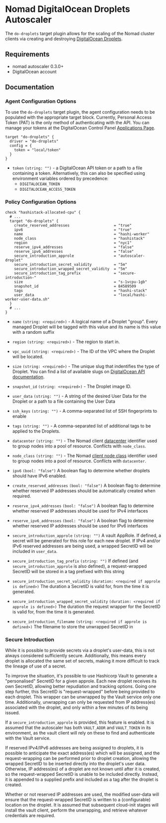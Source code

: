 # Nomad DigitalOcean Droplets Autoscaler

The `do-droplets` target plugin allows for the scaling of the Nomad cluster clients via creating and
destroying [DigitalOcean Droplets](https://www.digitalocean.com/products/droplets/).

## Requirements

- nomad autoscaler 0.3.0+
- DigitalOcean account

## Documentation

### Agent Configuration Options

To use the `do-droplets` target plugin, the agent configuration needs to be populated with the appropriate target block.
Currently, Personal Access Token (PAT) is the only method of authenticating with the API. You can manage your tokens at the DigitalOcean Control Panel [Applications Page](https://cloud.digitalocean.com/settings/applications).

```
target "do-droplets" {
  driver = "do-droplets"
  config = {
    token = "local/token"
  }
}
```

- `token` `(string: "")` - a DigitalOcean API token or a path to a file containing a token. Alternatively, this can also be specified using environment variables ordered by precedence:
  - `DIGITALOCEAN_TOKEN`
  - `DIGITALOCEAN_ACCESS_TOKEN`

### Policy Configuration Options

```hcl
check "hashistack-allocated-cpu" {
  # ...
  target "do-droplets" {
    create_reserved_addresses                    = "true"
    ipv6                                         = "true"
    name                                         = "hashi-worker"
    node_class                                   = "hashistack"
    region                                       = "nyc1"
    reserve_ipv4_addresses                       = "false"
    reserve_ipv6_addresses                       = "false"
    secure_introduction_approle                  = "autoscaler-droplet"
    secure_introduction_secret_validity          = "5m"
    secure_introduction_wrapped_secret_validity  = "5m"
    secure_introduction_tag_prefix               = "secure-introduction-"
    size                                         = "s-1vcpu-1gb"
    snapshot_id                                  = 84589509
    tags                                         = "hashi-stack"
    user_data                                    = "local/hashi-worker-user-data.sh"
  }
  # ...
}
```

- `name` `(string: <required>)` - A logical name of a Droplet "group". Every managed Droplet will be tagged with this value and its name is this value with a random suffix

- `region` `(string: <required>)` - The region to start in.

- `vpc_uuid` `(string: <required>)` - The ID of the VPC where the Droplet will be located.

- `size` `(string: <required>)` - The unique slug that indentifies the type of Droplet. You can find a list of available slugs on [DigitalOcean API documentation](https://developers.digitalocean.com/documentation/v2/#list-all-sizes).

- `snapshot_id` `(string: <required>)` - The Droplet image ID.

- `user_data` `(string: "")` - A string of the desired User Data for the Droplet or a path to a file containing the User Data

- `ssh_keys` `(string: "")` - A comma-separated list of SSH fingerprints to enable

- `tags` `(string: "")` - A comma-separated list of additional tags to be applied to the Droplets.

- `datacenter` `(string: "")` - The Nomad client [datacenter](https://www.nomadproject.io/docs/configuration#datacenter)
  identifier used to group nodes into a pool of resource. Conflicts with
  `node_class`.

- `node_class` `(string: "")` - The Nomad [client node class](https://www.nomadproject.io/docs/configuration/client#node_class)
  identifier used to group nodes into a pool of resource. Conflicts with
  `datacenter`.

- `ipv6` `(bool: "false")` A boolean flag to determine whether droplets should have IPv6 enabled.

- `create_reserved_addresses` `(bool: "false")` A boolean flag to determine whether reserved IP addresses should be automatically created when required.

- `reserve_ipv4_addresses` `(bool: "false")` A boolean flag to determine whether reserved IP addresses should be used for IPv4 interfaces

- `reserve_ipv6_addresses` `(bool: "false")` A boolean flag to determine whether reserved IP addresses should be used for IPv6 interfaces

- `secure_introduction_approle` `(string: "")` A vault AppRole. If defined, a secret will be generated for this role for each new droplet.
  If IPv4 and/or IPv6 reserved addresses are being used, a wrapped SecretID will be included in `user_data`.

- `secure_introduction_tag_prefix` `(string: "")` If defined (and `secure_introduction_approle` is also defined), a request-wrapped SecretID will be stored in a tag prefixed with this string

- `secure_introduction_secret_validity` `(duration: <required if approle is defined>)` The duration a SecretID is valid for, from the time it is generated.

- `secure_introduction_wrapped_secret_validity` `(duration: <required if approle is defined>)` The duration the request wrapper for the SecretID is valid for, from the time it is generated.

- `secure_introduction_filename` `(string: <required if approle is defined>)` The filename to store the unwrapped SecretID in

### Secure Introduction

While it is possible to provide secrets via a droplet's user-data, this is not always considered sufficiently secure. Additionally, this
means every droplet is allocated the same set of secrets, making it more difficult to track the lineage of use of a secret.

To improve the situation, it's possible to use Hashicorp Vault to generate a "personalised" SecretID for a given approle. Each new droplet
receives its own SecretID, allowing better repudiation and tracking options. Going one step further, this SecretID is "request-wrapped"
before being provided to each droplet. This wrapper can be unwrapped by the Vault service only one time. Additionally, unwrapping can only
be requested from IP address(es) associated with the droplet, and only within a few minutes of its being issued.

If a `secure_introduction_approle` is provided, this feature is enabled. It is assumed that the autoscaler has both `VAULT_ADDR` and `VAULT_TOKEN`
in its environment, as the vault client will rely on these to find and authenticate with the Vault service.

If reserved IPv4/IPv6 addresses are being assigned to droplets, it is possible to anticipate the exact address(es) which will be assigned, and the
request-wrapping can be performed prior to droplet creation, allowing the wrapped SecretID to be inserted directly into the droplet's user data.
Otherwise, IP address(es) of a droplet are not known until after it is created, so the request-wrapped SecretID is unable to be included directly. Instead, it is appended to a supplied prefix and included as a tag after the droplet is created.

Whether or not reserved IP addresses are used, the modified user-data will ensure that the request-wrapped SecretID is written to a (configurable) location on the droplet. It is assumed that subsequent cloud-init stages will install the vault client, perform the unwrapping, and retrieve whatever credentials are required.
